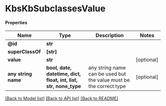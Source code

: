 # KbsKbSubclassesValue

#### Properties
Name | Type | Description | Notes
------------ | ------------- | ------------- | -------------
**@id** | **str** |  | 
**superClassOf** | **[str]** |  | 
**value** | **str** |  | [optional] 
**any string name** | **bool, date, datetime, dict, float, int, list, str, none_type** | any string name can be used but the value must be the correct type | [optional]

[[Back to Model list]](../README.md#documentation-for-models) [[Back to API list]](../README.md#documentation-for-api-endpoints) [[Back to README]](../README.md)

